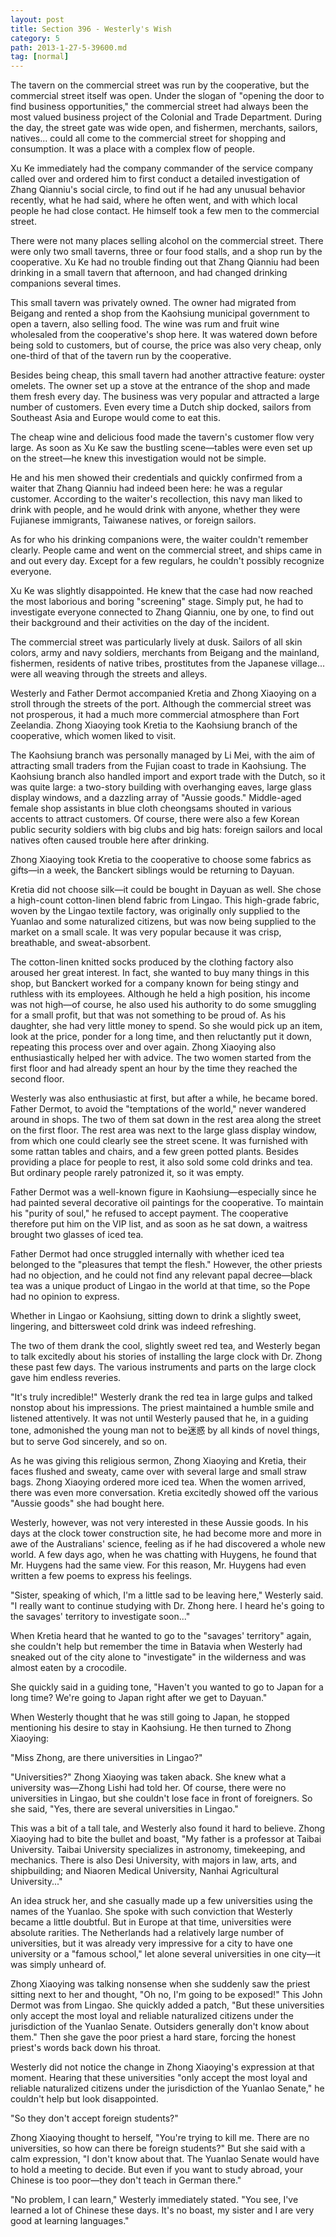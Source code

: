 ```yaml
---
layout: post
title: Section 396 - Westerly's Wish
category: 5
path: 2013-1-27-5-39600.md
tag: [normal]
---
```


The tavern on the commercial street was run by the cooperative, but the commercial street itself was open. Under the slogan of "opening the door to find business opportunities," the commercial street had always been the most valued business project of the Colonial and Trade Department. During the day, the street gate was wide open, and fishermen, merchants, sailors, natives... could all come to the commercial street for shopping and consumption. It was a place with a complex flow of people.

Xu Ke immediately had the company commander of the service company called over and ordered him to first conduct a detailed investigation of Zhang Qianniu's social circle, to find out if he had any unusual behavior recently, what he had said, where he often went, and with which local people he had close contact. He himself took a few men to the commercial street.

There were not many places selling alcohol on the commercial street. There were only two small taverns, three or four food stalls, and a shop run by the cooperative. Xu Ke had no trouble finding out that Zhang Qianniu had been drinking in a small tavern that afternoon, and had changed drinking companions several times.

This small tavern was privately owned. The owner had migrated from Beigang and rented a shop from the Kaohsiung municipal government to open a tavern, also selling food. The wine was rum and fruit wine wholesaled from the cooperative's shop here. It was watered down before being sold to customers, but of course, the price was also very cheap, only one-third of that of the tavern run by the cooperative.

Besides being cheap, this small tavern had another attractive feature: oyster omelets. The owner set up a stove at the entrance of the shop and made them fresh every day. The business was very popular and attracted a large number of customers. Even every time a Dutch ship docked, sailors from Southeast Asia and Europe would come to eat this.

The cheap wine and delicious food made the tavern's customer flow very large. As soon as Xu Ke saw the bustling scene—tables were even set up on the street—he knew this investigation would not be simple.

He and his men showed their credentials and quickly confirmed from a waiter that Zhang Qianniu had indeed been here: he was a regular customer. According to the waiter's recollection, this navy man liked to drink with people, and he would drink with anyone, whether they were Fujianese immigrants, Taiwanese natives, or foreign sailors.

As for who his drinking companions were, the waiter couldn't remember clearly. People came and went on the commercial street, and ships came in and out every day. Except for a few regulars, he couldn't possibly recognize everyone.

Xu Ke was slightly disappointed. He knew that the case had now reached the most laborious and boring "screening" stage. Simply put, he had to investigate everyone connected to Zhang Qianniu, one by one, to find out their background and their activities on the day of the incident.

The commercial street was particularly lively at dusk. Sailors of all skin colors, army and navy soldiers, merchants from Beigang and the mainland, fishermen, residents of native tribes, prostitutes from the Japanese village... were all weaving through the streets and alleys.

Westerly and Father Dermot accompanied Kretia and Zhong Xiaoying on a stroll through the streets of the port. Although the commercial street was not prosperous, it had a much more commercial atmosphere than Fort Zeelandia. Zhong Xiaoying took Kretia to the Kaohsiung branch of the cooperative, which women liked to visit.

The Kaohsiung branch was personally managed by Li Mei, with the aim of attracting small traders from the Fujian coast to trade in Kaohsiung. The Kaohsiung branch also handled import and export trade with the Dutch, so it was quite large: a two-story building with overhanging eaves, large glass display windows, and a dazzling array of "Aussie goods." Middle-aged female shop assistants in blue cloth cheongsams shouted in various accents to attract customers. Of course, there were also a few Korean public security soldiers with big clubs and big hats: foreign sailors and local natives often caused trouble here after drinking.

Zhong Xiaoying took Kretia to the cooperative to choose some fabrics as gifts—in a week, the Banckert siblings would be returning to Dayuan.

Kretia did not choose silk—it could be bought in Dayuan as well. She chose a high-count cotton-linen blend fabric from Lingao. This high-grade fabric, woven by the Lingao textile factory, was originally only supplied to the Yuanlao and some naturalized citizens, but was now being supplied to the market on a small scale. It was very popular because it was crisp, breathable, and sweat-absorbent.

The cotton-linen knitted socks produced by the clothing factory also aroused her great interest. In fact, she wanted to buy many things in this shop, but Banckert worked for a company known for being stingy and ruthless with its employees. Although he held a high position, his income was not high—of course, he also used his authority to do some smuggling for a small profit, but that was not something to be proud of. As his daughter, she had very little money to spend. So she would pick up an item, look at the price, ponder for a long time, and then reluctantly put it down, repeating this process over and over again. Zhong Xiaoying also enthusiastically helped her with advice. The two women started from the first floor and had already spent an hour by the time they reached the second floor.

Westerly was also enthusiastic at first, but after a while, he became bored. Father Dermot, to avoid the "temptations of the world," never wandered around in shops. The two of them sat down in the rest area along the street on the first floor. The rest area was next to the large glass display window, from which one could clearly see the street scene. It was furnished with some rattan tables and chairs, and a few green potted plants. Besides providing a place for people to rest, it also sold some cold drinks and tea. But ordinary people rarely patronized it, so it was empty.

Father Dermot was a well-known figure in Kaohsiung—especially since he had painted several decorative oil paintings for the cooperative. To maintain his "purity of soul," he refused to accept payment. The cooperative therefore put him on the VIP list, and as soon as he sat down, a waitress brought two glasses of iced tea.

Father Dermot had once struggled internally with whether iced tea belonged to the "pleasures that tempt the flesh." However, the other priests had no objection, and he could not find any relevant papal decree—black tea was a unique product of Lingao in the world at that time, so the Pope had no opinion to express.

Whether in Lingao or Kaohsiung, sitting down to drink a slightly sweet, lingering, and bittersweet cold drink was indeed refreshing.

The two of them drank the cool, slightly sweet red tea, and Westerly began to talk excitedly about his stories of installing the large clock with Dr. Zhong these past few days. The various instruments and parts on the large clock gave him endless reveries.

"It's truly incredible!" Westerly drank the red tea in large gulps and talked nonstop about his impressions. The priest maintained a humble smile and listened attentively. It was not until Westerly paused that he, in a guiding tone, admonished the young man not to be迷惑 by all kinds of novel things, but to serve God sincerely, and so on.

As he was giving this religious sermon, Zhong Xiaoying and Kretia, their faces flushed and sweaty, came over with several large and small straw bags. Zhong Xiaoying ordered more iced tea. When the women arrived, there was even more conversation. Kretia excitedly showed off the various "Aussie goods" she had bought here.

Westerly, however, was not very interested in these Aussie goods. In his days at the clock tower construction site, he had become more and more in awe of the Australians' science, feeling as if he had discovered a whole new world. A few days ago, when he was chatting with Huygens, he found that Mr. Huygens had the same view. For this reason, Mr. Huygens had even written a few poems to express his feelings.

"Sister, speaking of which, I'm a little sad to be leaving here," Westerly said. "I really want to continue studying with Dr. Zhong here. I heard he's going to the savages' territory to investigate soon..."

When Kretia heard that he wanted to go to the "savages' territory" again, she couldn't help but remember the time in Batavia when Westerly had sneaked out of the city alone to "investigate" in the wilderness and was almost eaten by a crocodile.

She quickly said in a guiding tone, "Haven't you wanted to go to Japan for a long time? We're going to Japan right after we get to Dayuan."

When Westerly thought that he was still going to Japan, he stopped mentioning his desire to stay in Kaohsiung. He then turned to Zhong Xiaoying:

"Miss Zhong, are there universities in Lingao?"

"Universities?" Zhong Xiaoying was taken aback. She knew what a university was—Zhong Lishi had told her. Of course, there were no universities in Lingao, but she couldn't lose face in front of foreigners. So she said, "Yes, there are several universities in Lingao."

This was a bit of a tall tale, and Westerly also found it hard to believe. Zhong Xiaoying had to bite the bullet and boast, "My father is a professor at Taibai University. Taibai University specializes in astronomy, timekeeping, and mechanics. There is also Desi University, with majors in law, arts, and shipbuilding; and Niaoren Medical University, Nanhai Agricultural University..."

An idea struck her, and she casually made up a few universities using the names of the Yuanlao. She spoke with such conviction that Westerly became a little doubtful. But in Europe at that time, universities were absolute rarities. The Netherlands had a relatively large number of universities, but it was already very impressive for a city to have one university or a "famous school," let alone several universities in one city—it was simply unheard of.

Zhong Xiaoying was talking nonsense when she suddenly saw the priest sitting next to her and thought, "Oh no, I'm going to be exposed!" This John Dermot was from Lingao. She quickly added a patch, "But these universities only accept the most loyal and reliable naturalized citizens under the jurisdiction of the Yuanlao Senate. Outsiders generally don't know about them." Then she gave the poor priest a hard stare, forcing the honest priest's words back down his throat.

Westerly did not notice the change in Zhong Xiaoying's expression at that moment. Hearing that these universities "only accept the most loyal and reliable naturalized citizens under the jurisdiction of the Yuanlao Senate," he couldn't help but look disappointed.

"So they don't accept foreign students?"

Zhong Xiaoying thought to herself, "You're trying to kill me. There are no universities, so how can there be foreign students?" But she said with a calm expression, "I don't know about that. The Yuanlao Senate would have to hold a meeting to decide. But even if you want to study abroad, your Chinese is too poor—they don't teach in German there."

"No problem, I can learn," Westerly immediately stated. "You see, I've learned a lot of Chinese these days. It's no boast, my sister and I are very good at learning languages."